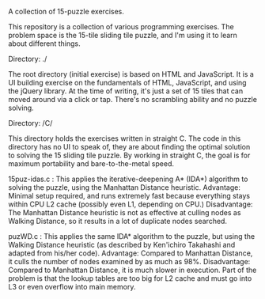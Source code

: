 A collection of 15-puzzle exercises.

This repository is a collection of various programming exercises. The problem space is the 15-tile sliding tile puzzle, and I'm using it to learn about different things.

Directory: ./

The root directory (initial exercise) is based on HTML and JavaScript. It is a UI building exercise on the fundamentals of HTML, JavaScript, and using the jQuery library. At the time of writing, it's just a set of 15 tiles that can moved around via a click or tap. There's no scrambling ability and no puzzle solving.

Directory: /C/

This directory holds the exercises written in straight C. The code in this directory has no UI to speak of, they are about finding the optimal solution to solving the 15 sliding tile puzzle. By working in straight C, the goal is for maximum portability and bare-to-the-metal speed. 

15puz-idas.c : This applies the iterative-deepening A* (IDA*) algorithm to solving the puzzle, using the Manhattan Distance heuristic. Advantage: Minimal setup required, and runs extremely fast because everything stays within CPU L2 cache (possibly even L1, depending on CPU.) Disadvantage: The Manhattan Distance heuristic is not as effective at culling nodes as Walking Distance, so it results in a lot of duplicate nodes searched.

puzWD.c : This applies the same IDA* algorithm to the puzzle, but using the Walking Distance heuristic (as described by Ken'ichiro Takahashi and adapted from his/her code). Advantage: Compared to Manhattan Distance, it culls the number of nodes examined by as much as 98%. Disadvantage: Compared to Manhattan Distance, it is much slower in execution. Part of the problem is that the lookup tables are too big for L2 cache and must go into L3 or even overflow into main memory.
